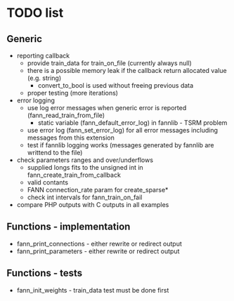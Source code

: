 # TODO list

## Generic
- reporting callback
  - provide train_data for train_on_file (currently always null)
  - there is a possible memory leak if the callback return allocated value (e.g. string)
    - convert_to_bool is used without freeing previous data
  - proper testing (more iterations)
- error logging
  - use log error messages when generic error is reported (fann_read_train_from_file)
    - static variable (fann_default_error_log) in fannlib - TSRM problem
  - use error log (fann_set_error_log) for all error messages including messages from this extension
  - test if fannlib logging works (messages generated by fannlib are writtend to the file)
- check parameters ranges and over/underflows
  - supplied longs fits to the unsigned int in fann_create_train_from_callback
  - valid contants
  - FANN connection_rate param for create_sparse*
  - check int intervals for fann_train_on_fail
- compare PHP outputs with C outputs in all examples

## Functions - implementation
- fann_print_connections - either rewrite or redirect output
- fann_print_parameters - either rewrite or redirect output

## Functions - tests
- fann_init_weights - train_data test must be done first
